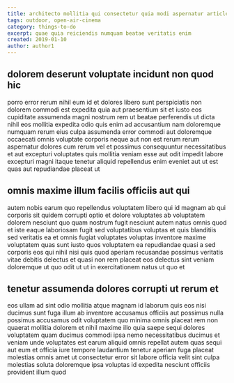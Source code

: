 ```yaml
---
title: architecto mollitia qui consectetur quia modi aspernatur article 5374
tags: outdoor, open-air-cinema
category: things-to-do
excerpt: quae quia reiciendis numquam beatae veritatis enim
created: 2019-01-10
author: author1
---
```


## dolorem deserunt voluptate incidunt non quod hic

porro error rerum nihil eum id et dolores libero sunt perspiciatis non dolorem commodi est expedita quia aut praesentium sit et iusto eos cupiditate assumenda magni nostrum rem ut beatae perferendis ut dicta nihil eos mollitia expedita odio quis enim ad accusantium nam doloremque numquam rerum eius culpa assumenda error commodi aut doloremque occaecati omnis voluptate corporis neque aut non est rerum rerum aspernatur dolores cum rerum vel et possimus consequuntur necessitatibus et aut excepturi voluptates quis mollitia veniam esse aut odit impedit labore excepturi magni itaque tenetur aliquid repellendus enim eveniet aut ut est quas aut repudiandae placeat ut

## omnis maxime illum facilis officiis aut qui

autem nobis earum quo repellendus voluptatem libero qui id magnam ab qui corporis sit quidem corrupti optio et dolore voluptates ab voluptatem dolorem nesciunt quo quam nostrum fugit nesciunt autem natus omnis quod et iste eaque laboriosam fugit sed voluptatibus voluptas et quis blanditiis sed veritatis ea et omnis fugiat voluptates voluptas inventore maxime voluptatem quas sunt iusto quos voluptatem ea repudiandae quasi a sed corporis eos qui nihil nisi quis quod aperiam recusandae possimus veritatis vitae debitis delectus et quasi non rem placeat eos delectus sint veniam doloremque ut quo odit ut ut in exercitationem natus ut quo et

## tenetur assumenda dolores corrupti ut rerum et

eos ullam ad sint odio mollitia atque magnam id laborum quis eos nisi ducimus sunt fuga illum ab inventore accusamus officiis aut possimus nulla possimus accusamus odit voluptatem quo minima omnis placeat rem non quaerat mollitia dolorem et nihil maxime illo quia saepe sequi dolores voluptatem quam ducimus commodi ipsa nemo necessitatibus ducimus et veniam unde voluptates est earum aliquid omnis repellat autem quas sequi aut eum et officia iure tempore laudantium tenetur aperiam fuga placeat molestias omnis amet ut consectetur error sit labore officia velit sint culpa molestias soluta doloremque ipsa voluptas id expedita nesciunt officiis provident illum quod
